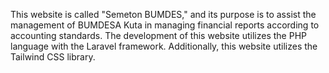This website is called "Semeton BUMDES," and its purpose is to assist the management of BUMDESA Kuta in managing financial reports according to accounting standards. The development of this website utilizes the PHP language with the Laravel framework. Additionally, this website utilizes the Tailwind CSS library.
